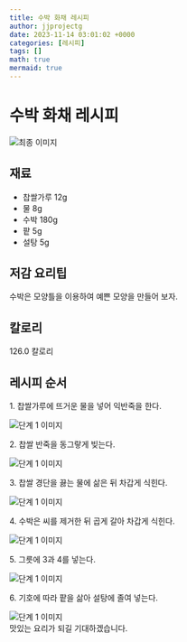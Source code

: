 ```yaml
---
title: 수박 화채 레시피
author: jjprojectg
date: 2023-11-14 03:01:02 +0000
categories: [레시피]
tags: []
math: true
mermaid: true
---
```

<meta name="og:type" content="website"/>
<meta charset="UTF-8"/>
<div class="header">
  <h1>수박 화채 레시피</h1>
</div>

<div class="container my-4">
  <div class="row">
    <div class="col-12 col-md-6">
      <div class="recipe-image">
        <img src="http://www.foodsafetykorea.go.kr/uploadimg/20141117/20141117053835_1416213515140.jpg" class="step-image" alt="최종 이미지"/>
      </div>
    </div>
    <div class="col-12 col-md-6">
      <div class="ingredients">
        <h2>재료</h2>
        <ul class="card">
          <li> 찹쌀가루 12g </li>
          <li>  물 8g </li>
          <li>  수박 180g </li>
          <li>  팥 5g </li>
          <li>  설탕 5g </li>
</ul>
      </div>
    </div>
    <div class="col-12 col-md-6">
      <div class="ingredients">
        <h2>저감 요리팁</h2>
        <div class="card"> 
          <p>
            수박은 모양틀을 이용하여 예쁜 모양을 만들어 보자.
          </p>
        </div>
      </div>
      <div class="ingredients">
        <h2>칼로리</h2>
        <div class="card"> 
          <p>
            126.0 칼로리
          </p>
        </div>
      </div>
    </div>
  </div>

  <h2 class="my-4">레시피 순서</h2>
  <div class="card recipe-card">
    <div class="card-body recipe-step">
      <p class="card-text step-description">1. 찹쌀가루에 뜨거운 물을 넣어 익반죽을 한다.</p>
      <img src="http://www.foodsafetykorea.go.kr/uploadimg/cook/1054-1.jpg" alt="단계 1 이미지" class="step-image"/>
    </div>
  </div>
  <div class="card recipe-card">
    <div class="card-body recipe-step">
      <p class="card-text step-description">2. 찹쌀 반죽을 동그랗게 빚는다.</p>
      <img src="http://www.foodsafetykorea.go.kr/uploadimg/cook/1054-2.jpg" alt="단계 1 이미지" class="step-image"/>
    </div>
  </div>
  <div class="card recipe-card">
    <div class="card-body recipe-step">
      <p class="card-text step-description">3. 찹쌀 경단을 끓는 물에 삶은 뒤 차갑게 식힌다.</p>
      <img src="http://www.foodsafetykorea.go.kr/uploadimg/cook/1054-3.jpg" alt="단계 1 이미지" class="step-image"/>
    </div>
  </div>
  <div class="card recipe-card">
    <div class="card-body recipe-step">
      <p class="card-text step-description">4. 수박은 씨를 제거한 뒤 곱게 갈아 차갑게 식힌다.</p>
      <img src="http://www.foodsafetykorea.go.kr/uploadimg/cook/1054-4.jpg" alt="단계 1 이미지" class="step-image"/>
    </div>
  </div>
  <div class="card recipe-card">
    <div class="card-body recipe-step">
      <p class="card-text step-description">5. 그릇에 3과 4를 넣는다.</p>
      <img src="http://www.foodsafetykorea.go.kr/uploadimg/cook/1054-5.jpg" alt="단계 1 이미지" class="step-image"/>
    </div>
  </div>
  <div class="card recipe-card">
    <div class="card-body recipe-step">
      <p class="card-text step-description">6. 기호에 따라 팥을 삶아 설탕에 졸여 넣는다.</p>
      <img src="http://www.foodsafetykorea.go.kr/uploadimg/cook/1054-6.jpg" alt="단계 1 이미지" class="step-image"/>
    </div>
  </div>

</div>
맛있는 요리가 되길 기대하겠습니다.
